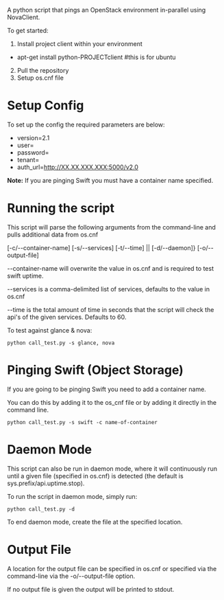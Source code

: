 A python script that pings an OpenStack environment in-parallel using NovaClient.

To get started:

1. Install project client within your environment
 - apt-get install python-PROJECTclient #this is for ubuntu
2. Pull the repository
3. Setup os.cnf file

Setup Config
=============
To set up the config the required parameters are below:

  * version=2.1
  * user=
  * password=
  * tenant=
  * auth_url=http://XX.XX.XXX.XXX:5000/v2.0
 
__Note:__ If you are pinging Swift you must have a container name specified.

Running the script
=================

This script will parse the following arguments from the command-line and pulls additional data from os.cnf

[-c/--container-name] [-s/--services] [-t/--time] || [-d/--daemon]} [-o/--output-file]

--container-name will overwrite the value in os.cnf and is required to test swift uptime.

--services is a comma-delimited list of services, defaults to the value in os.cnf

--time is the total amount of time in seconds that the script will check the api's of the given services. Defaults to 60.

To test against glance & nova:

    python call_test.py -s glance, nova

Pinging Swift (Object Storage)
=============================

If you are going to be pinging Swift you need to add a container name.

You can do this by adding it to the os_cnf file or by adding it directly in the command line.

    python call_test.py -s swift -c name-of-container
    
Daemon Mode
===========

This script can also be run in daemon mode, where it will continuously run until a given file (specified in os.cnf) is detected (the default is sys.prefix/api.uptime.stop).

To run the script in daemon mode, simply run:

    python call_test.py -d

To end daemon mode, create the file at the specified location.

Output File
===========

A location for the output file can be specified in os.cnf or specified via the command-line via the -o/--output-file option.

If no output file is given the output will be printed to stdout.
